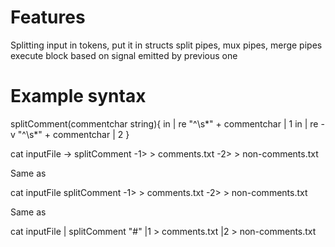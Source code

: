 # Features
Splitting input in tokens, put it in structs
split pipes, mux pipes, merge pipes
execute block based on signal emitted by previous one

# Example syntax
splitComment(commentchar string){
	in | re "^\s*" + commentchar | 1
	in | re -v "^\s*" + commentchar | 2
}

cat inputFile -> splitComment -1> > comments.txt
										-2> > non-comments.txt

Same as

cat inputFile 
splitComment
-1> > comments.txt
-2> > non-comments.txt

Same as

cat inputFile | splitComment "#" |1 > comments.txt |2 > non-comments.txt
